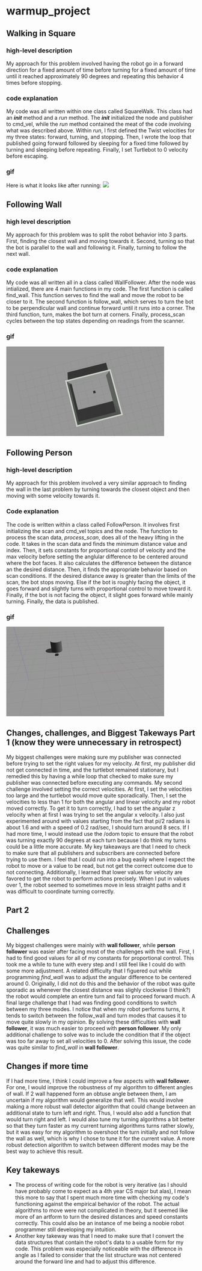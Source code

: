 # warmup_project
## Walking in Square
### high-level description
 My approach for this problem involved having the robot go in a forward direction for a fixed amount of time before turning for a fixed amount of time until it reached approximately 90 degrees and repeating this behavior 4 times before stopping.
 ### code explanation
My code was all written within one class called SquareWalk. This class had an *__init__* method and a *run* method. The *__init__* initialized the node and publisher to cmd_vel, while the *run* method contained the meat of the code involving what was described above. Within *run*, I first defined the Twist velocities for my three states: forward, turning, and stopping. Then, I wrote the loop that published going forward followed by sleeping for a fixed time followed by turning and sleeping before repeating. Finally, I set Turtlebot to 0 velocity before escaping.
### gif
Here is what it looks like after running:
![](square_run1.gif)
## Following Wall
### high level description
My approach for this problem was to split the robot behavior into 3 parts. First, finding the closest wall and moving towards it. Second, turning so that the bot is parallel to the wall and following it. Finally, turning to follow the next wall. 
### code explanation
My code was all written all in a class called WallFollower. After the node was intialized, there are 4 main functions in my code. The first function is called find_wall. This function serves to find the wall and move the robot to be closer to it. The second function is follow_wall, which serves to turn the bot to be perpendicular wall and continue forward until it runs into a corner. The third function, turn, makes the bot turn at corners. Finally, process_scan cycles between the top states depending on readings from the scanner. 
### gif
![](wall_follower.gif)
## Following Person
### high-level description
My approach for this problem involved a very similar approach to finding the wall in the last problem by turning towards the closest object and then moving with some velocity towards it. 
### Code explanation
The code is written within a class called FollowPerson. It involves first initializing the scan and cmd_vel topics and the node. The function to process the scan data, *process_scan*, does all of the heavy lifting in the code. It takes in the scan data and finds the minimum distance value and index. Then, it sets constants for proportional control of velocity and the max velocity before setting the anglular difference to be centered around where the bot faces. It also calculates the difference between the distance an the desired distance. Then, it finds the appropriate behavior based on scan conditions. If the desired distance away is greater than the limits of the scan, the bot stops moving. Else if the bot is roughly facing the object, it goes forward and slightly turns with proportional control to move toward it. Finally, if the bot is not facing the object, it slight goes forward while mainly turning. Finally, the data is published. 
### gif
![](person_follower.gif)
## Changes, challenges, and Biggest Takeways Part 1 (know they were unnecessary in retrospect)
My biggest challenges were making sure my publisher was connected before trying to set the right values for my velocity. At first, my publisher did not get connected in time, and the turtlebot remained stationary, but I remedied this by having a while loop that checked to make sure my publisher was connected before executing any commands. My second challenge involved setting the correct velocities. At first, I set the velocities too large and the turtlebot would move quite sporadically. Then, I set the velocities to less than 1 for both the angular and linear velocity and my robot moved correctly. To get it to turn correctly, I had to set the angular z velocity when at first I was trying to set the angular x velocity. I also just experimented around with values starting from the fact that pi/2 radians is about 1.6 and with a speed of 0.2 rad/sec, I should turn around 8 secs.
If I had more time, I would instead use the /odom topic to ensure that the robot was turning exactly 90 degrees at each turn because I do think my turns could be a little more accurate.
My key takeaways are that I need to check to make sure that all publishers and subscribers are connected before trying to use them. I feel that I could run into a bug easily where I expect the robot to move or a value to be read, but not get the correct outcome due to not connecting. Additionally, I learned that lower values for velocity are favored to get the robot to perform actions precisely. When I put in values over 1, the robot seemed to sometimes move in less straight paths and it was difficult to coordinate turning correctly.
## Part 2 
## Challenges
My biggest challenges were mainly with **wall follower**, while **person follower** was easier after facing most of the challenges with the wall. First, I had to find good values for all of my constants for proportional control. This took me a while to tune with every step and I still feel like I could do with some more adjustment. A related difficulty that I figuered out while programming *find_wall* was to adjust the angular difference to be centered around 0. Originally, I did not do this and the behavior of the robot was quite sporadic as whenever the closest distance was slighly clockwise (I think?) the robot would complete an entire turn and fail to proceed forward much. A final large challenge that I had was finding good conditions to switch between my three modes. I notice that when my robot performs turns, it tends to switch between the follow_wall and turn modes that causes it to move quite slowly in my opinion. By solving these difficulties with **wall follower**, it was much easier to proceed with **person follower**. My only additional challenge to solve was to include the condition that if the object was too far away to set all velocities to 0. After solving this issue, the code was quite similar to *find_wall* in **wall follower**. 
## Changes if more time
If I had more time, I think I could improve a few aspects with **wall follower**. For one, I would improve the robustness of my algorithm to different angles of wall. If 2 wall happened form an obtuse angle between them, I am uncertain if my algorithm would generalize that well. This would involve making a more robust wall detector algorithm that could change between an additional state to turn left and right. Thus, I would also add a function that would turn right and left. I would also tune my turning algorithms a bit better so that they turn faster as my current turning algorithms turns rather slowly, but it was easy for my algorithm to overshoot the turn initially and not follow the wall as well, which is why I chose to tune it for the current value. A more robust detection algorithm to switch between different modes may be the best way to achieve this result. 
## Key takeways
- The process of writing code for the robot is very iterative (as I should have probably come to expect as a 4th year CS major but alas), I mean this more to say that I spent much more time with checking my code's functioning against the empirical behavior of the robot. The actual algorithms to move were not complicated in theory, but it seemed like more of an artform to turn the desired distances and speed constants correctly. This could also be an instance of me being a noobie robot programmer still developing my intuition.
- Another key takeway was that I need to make sure that I convert the data structures that contain the robot's data to a usable form for my code. This problem was especially noticeable with the difference in angle as I failed to consider that the list structure was not centered around the forward line and had to adjust this difference. 